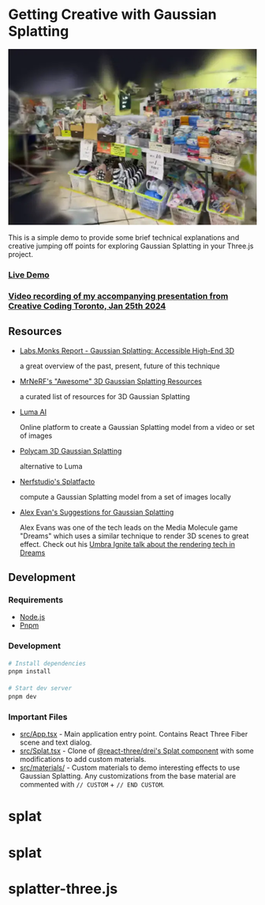 # Getting Creative with Gaussian Splatting

![3D scene with Gaussian splatting](/docs/creative-gaussian-splatting.webp)

This is a simple demo to provide some brief technical explanations and creative jumping off points for exploring Gaussian Splatting in your Three.js project.

### [Live Demo](https://lpalombo.github.io/creative-gaussian-splatting/)

### [Video recording of my accompanying presentation from Creative Coding Toronto, Jan 25th 2024](https://www.youtube.com/watch?v=TUVGNc1oZqY)

## Resources

- [Labs.Monks Report - Gaussian Splatting: Accessible High-End 3D](https://docs.google.com/presentation/d/e/2PACX-1vT0k0CEmh92UsNMsgWoKulaM8MY-x1JyE8Gd86Sr_ZQ-AOmJx2GPQVMkb_Te5O-O7cyJ7jQtnDwy40Y/pub?start=false&loop=false&delayms=3000&slide=id.g294c79dca5e_0_283)

  a great overview of the past, present, future of this technique

- [MrNeRF's "Awesome" 3D Gaussian Splatting Resources](https://github.com/MrNeRF/awesome-3D-gaussian-splatting)

  a curated list of resources for 3D Gaussian Splatting

- [Luma AI](https://lumalabs.ai/)

  Online platform to create a Gaussian Splatting model from a video or set of images

- [Polycam 3D Gaussian Splatting](https://poly.cam/tools/gaussian-splatting)

  alternative to Luma

- [Nerfstudio's Splatfacto](https://docs.nerf.studio/nerfology/methods/splat.html)

  compute a Gaussian Splatting model from a set of images locally

- [Alex Evan's Suggestions for Gaussian Splatting](https://twitter.com/mmalex/status/1709322082717196498)

  Alex Evans was one of the tech leads on the Media Molecule game "Dreams" which uses a similar technique to render 3D scenes to great effect. Check out his [Umbra Ignite talk about the rendering tech in Dreams](https://www.youtube.com/watch?v=u9KNtnCZDMI)

## Development

### Requirements

- [Node.js](https://nodejs.org/en/)
- [Pnpm](https://pnpm.io/)

### Development

```bash
# Install dependencies
pnpm install

# Start dev server
pnpm dev
```

### Important Files

- [src/App.tsx](/src/App.tsx) - Main application entry point. Contains React Three Fiber scene and text dialog.
- [src/Splat.tsx](/src/Splat.tsx) - Clone of [@react-three/drei's Splat component](https://github.com/pmndrs/drei/blob/master/src/core/Splat.tsx) with some modifications to add custom materials.
- [src/materials/](/src/materials/) - Custom materials to demo interesting effects to use Gaussian Splatting. Any customizations from the base material are commented with `// CUSTOM` + `// END CUSTOM`.
# splat
# splat
# splatter-three.js
